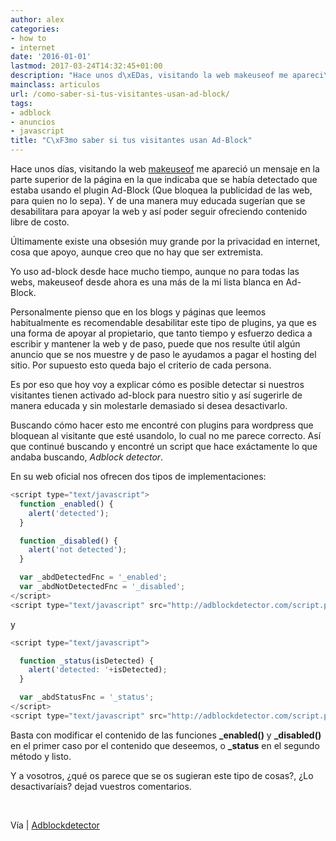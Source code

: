 ```yaml
---
author: alex
categories:
- how to
- internet
date: '2016-01-01'
lastmod: 2017-03-24T14:32:45+01:00
description: "Hace unos d\xEDas, visitando la web makeuseof me apareci\xF3 un mensaje  en la parte superior de la p\xE1gina en la que indicaba que se hab\xEDa detectado  que estaba usando el plugin Ad-Block (Que bloquea la publicidad de las web, para  quien no lo sepa). Y de una manera muy educada suger\xEDan que se desabilitara para  apoyar la web y as\xED poder seguir ofreciendo contenido libre de costo."
mainclass: articulos
url: /como-saber-si-tus-visitantes-usan-ad-block/
tags:
- adblock
- anuncios
- javascript
title: "C\xF3mo saber si tus visitantes usan Ad-Block"
---
```


<figure>
    <amp-img sizes="(min-width: 128px) 128px, 100vw" on="tap:lightbox1" role="button" tabindex="0" layout="responsive" title="adblock-plus-logo" src="/img/2012/07/adblock-plus-logo11.png" alt="" width="128px" height="128px" />
</figure>

Hace unos días, visitando la web <a href="http://www.makeuseof.com/" target="_blank">makeuseof</a> me apareció un mensaje en la parte superior de la página en la que indicaba que se había detectado que estaba usando el plugin Ad-Block (Que bloquea la publicidad de las web, para quien no lo sepa). Y de una manera muy educada sugerían que se desabilitara para apoyar la web y así poder seguir ofreciendo contenido libre de costo.

Últimamente existe una obsesión muy grande por la privacidad en internet, cosa que apoyo, aunque creo que no hay que ser extremista.

Yo uso ad-block desde hace mucho tiempo, aunque no para todas las webs, makeuseof desde ahora es una más de la mi lista blanca en Ad-Block.

Personalmente pienso que en los blogs y páginas que leemos habitualmente es recomendable desabilitar este tipo de plugins, ya que es una forma de apoyar al propietario, que tanto tiempo y esfuerzo dedica a escribir y mantener la web y de paso, puede que nos resulte útil algún anuncio que se nos muestre y de paso le ayudamos a pagar el hosting del sitio. Por supuesto esto queda bajo el criterio de cada persona.

Es por eso que hoy voy a explicar cómo es posible detectar si nuestros visitantes tienen activado ad-block para nuestro sitio y así sugerirle de manera educada y sin molestarle demasiado si desea desactivarlo.

<!--more--><!--ad-->


Buscando cómo hacer esto me encontré con plugins para wordpress que bloquean al visitante que esté usandolo, lo cual no me parece correcto. Así que continué buscando y encontré un script que hace exáctamente lo que andaba buscando, *Adblock detector*.

En su web oficial nos ofrecen dos tipos de implementaciones:

```javascript
<script type="text/javascript">
  function _enabled() {
    alert('detected');
  }

  function _disabled() {
    alert('not detected');
  }

  var _abdDetectedFnc = '_enabled';
  var _abdNotDetectedFnc = '_disabled';
</script>
<script type="text/javascript" src="http://adblockdetector.com/script.php"></script>
```

y

```javascript
<script type="text/javascript">

  function _status(isDetected) {
    alert('detected: '+isDetected);
  }

  var _abdStatusFnc = '_status';
</script>
<script type="text/javascript" src="http://adblockdetector.com/script.php"></script>
```

Basta con modificar el contenido de las funciones **_enabled()** y **_disabled()** en el primer caso por el contenido que deseemos, o **_status** en el segundo método y listo.

Y a vosotros, ¿qué os parece que se os sugieran este tipo de cosas?, ¿Lo desactivaríais? dejad vuestros comentarios.

&nbsp;

Vía | <a href="http://adblockdetector.com/" target="_blank">Adblockdetector</a>
